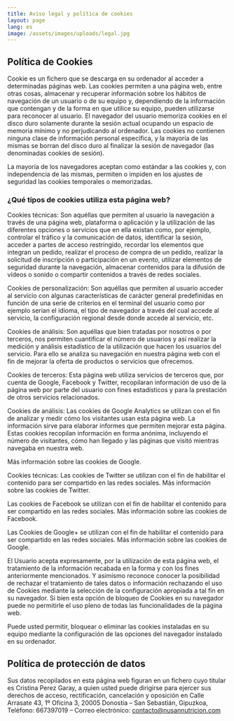 ```yaml
---
title: Aviso legal y política de cookies
layout: page
lang: es
image: /assets/images/uploads/legal.jpg
---
```


## Política de Cookies

Cookie es un fichero que se descarga en su ordenador al acceder a determinadas páginas web. Las cookies permiten a una página web, entre otras cosas, almacenar y recuperar información sobre los hábitos de navegación de un usuario o de su equipo y, dependiendo de la información que contengan y de la forma en que utilice su equipo, pueden utilizarse para reconocer al usuario. El navegador del usuario memoriza cookies en el disco duro solamente durante la sesión actual ocupando un espacio de memoria mínimo y no perjudicando al ordenador. Las cookies no contienen ninguna clase de información personal específica, y la mayoría de las mismas se borran del disco duro al finalizar la sesión de navegador (las denominadas cookies de sesión).

La mayoría de los navegadores aceptan como estándar a las cookies y, con independencia de las mismas, permiten o impiden en los ajustes de seguridad las cookies temporales o memorizadas.

### ¿Qué tipos de cookies utiliza esta página web?

Cookies técnicas: Son aquéllas que permiten al usuario la navegación a través de una página web, plataforma o aplicación y la utilización de las diferentes opciones o servicios que en ella existan como, por ejemplo, controlar el tráfico y la comunicación de datos, identificar la sesión, acceder a partes de acceso restringido, recordar los elementos que integran un pedido, realizar el proceso de compra de un pedido, realizar la solicitud de inscripción o participación en un evento, utilizar elementos de seguridad durante la navegación, almacenar contenidos para la difusión de vídeos o sonido o compartir contenidos a través de redes sociales.

Cookies de personalización: Son aquéllas que permiten al usuario acceder al servicio con algunas características de carácter general predefinidas en función de una serie de criterios en el terminal del usuario como por ejemplo serian el idioma, el tipo de navegador a través del cual accede al servicio, la configuración regional desde donde accede al servicio, etc.

Cookies de análisis: Son aquéllas que bien tratadas por nosotros o por terceros, nos permiten cuantificar el número de usuarios y así realizar la medición y análisis estadístico de la utilización que hacen los usuarios del servicio. Para ello se analiza su navegación en nuestra página web con el fin de mejorar la oferta de productos o servicios que ofrecemos.

Cookies de terceros: Esta página web utiliza servicios de terceros que, por cuenta de Google, Facebook y Twitter, recopilaran información de uso de la página web por parte del usuario con fines estadísticos y para la prestación de otros servicios relacionados.

Cookies de análisis: Las cookies de Google Analytics se utilizan con el fin de analizar y medir cómo los visitantes usan esta página web. La información sirve para elaborar informes que permiten mejorar esta página. Estas cookies recopilan información en forma anónima, incluyendo el número de visitantes, cómo han llegado y las páginas que visitó mientras navegaba en nuestra web.

Más información sobre las cookies de Google.

Cookies técnicas: Las cookies de Twitter se utilizan con el fin de habilitar el contenido para ser compartido en las redes sociales.
Más información sobre las cookies de Twitter.

Las cookies de Facebook se utilizan con el fin de habilitar el contenido para ser compartido en las redes sociales.
Más información sobre las cookies de Facebook.

Las Cookies de Google+ se utilizan con el fin de habilitar el contenido para ser compartido en las redes sociales.
Más información sobre las cookies de Google.

El Usuario acepta expresamente, por la utilización de esta página web, el tratamiento de la información recabada en la forma y con los fines anteriormente mencionados. Y asimismo reconoce conocer la posibilidad de rechazar el tratamiento de tales datos o información rechazando el uso de Cookies mediante la selección de la configuración apropiada a tal fin en su navegador. Si bien esta opción de bloqueo de Cookies en su navegador puede no permitirle el uso pleno de todas las funcionalidades de la página web.

Puede usted permitir, bloquear o eliminar las cookies instaladas en su equipo mediante la configuración de las opciones del navegador instalado en su ordenador.

## Política de protección de datos

Sus datos recopilados en esta página web figuran en un fichero cuyo titular es Cristina Perez Garay, a quien usted puede dirigirse para ejercer sus derechos de acceso, rectificación, cancelación y oposición en Calle Arrasate 43, 1º Oficina 3, 20005 Donostia – San Sebastián, Gipuzkoa, Teléfono: 667397019 – Correo electrónico: contacto@nusannutricion.com
